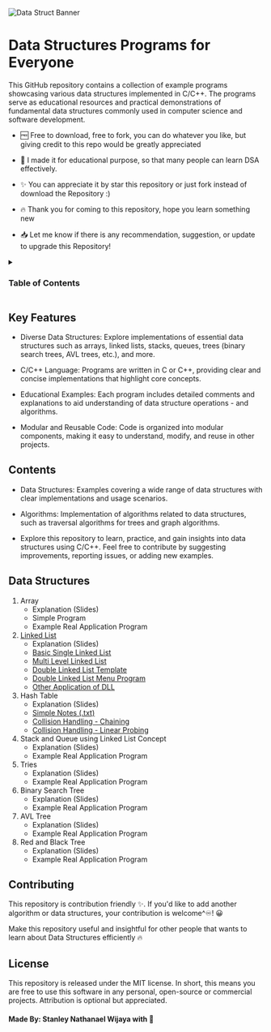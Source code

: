 ![Data Struct Banner](https://github.com/StyNW7/Data_Structures/assets/76080599/e0b27a62-67ca-4963-9884-27f1e5961cb8)

# Data Structures Programs for Everyone
This GitHub repository contains a collection of example programs showcasing various data structures implemented in C/C++. The programs serve as educational resources and practical demonstrations of fundamental data structures commonly used in computer science and software development.

- 🆓 Free to download, free to fork, you can do whatever you like, but giving credit to this repo would be greatly appreciated

- 🏫 I made it for educational purpose, so that many people can learn DSA effectively.

- ✨ You can appreciate it by star this repository or just fork instead of download the Repository :)

- 🔥 Thank you for coming to this repository, hope you learn something new

- 📥 Let me know if there is any recommendation, suggestion, or update to upgrade this Repository!

<details>
  
  <summary>
    <h3> Table of Contents </h3>
  </summary>
  
  <ul>
    <li> <a href="https://github.com/StyNW7/Data_Structures/tree/main?tab=readme-ov-file#key-features"> Key Features </a> </li>
    <li> <a href="https://github.com/StyNW7/Data_Structures/tree/main?tab=readme-ov-file#contents"> Contents </a> </li>
    <li> <a href="https://github.com/StyNW7/Data_Structures/tree/main?tab=readme-ov-file#data-structures"> Data Structures </a> </li>
    <li> <a href="https://github.com/StyNW7/Data_Structures/tree/main?tab=readme-ov-file#contributing"> Contributing </a> </li>
    <li> <a href="https://github.com/StyNW7/Data_Structures/tree/main?tab=readme-ov-file#license"> License </a> </li>
  </ul>
  
</details>

## Key Features
- Diverse Data Structures: Explore implementations of essential data structures such as arrays, linked lists, stacks, queues, trees (binary search trees, AVL trees, etc.), and more.

- C/C++ Language: Programs are written in C or C++, providing clear and concise implementations that highlight core concepts.

- Educational Examples: Each program includes detailed comments and explanations to aid understanding of data structure operations - and algorithms.

- Modular and Reusable Code: Code is organized into modular components, making it easy to understand, modify, and reuse in other projects.


## Contents
- Data Structures: Examples covering a wide range of data structures with clear implementations and usage scenarios.

- Algorithms: Implementation of algorithms related to data structures, such as traversal algorithms for trees and graph algorithms.

- Explore this repository to learn, practice, and gain insights into data structures using C/C++. Feel free to contribute by suggesting improvements, reporting issues, or adding new examples.

## Data Structures

1. Array
    - Explanation (Slides)
    - Simple Program
    - Example Real Application Program
2. <a href="https://github.com/StyNW7/Data_Structures/tree/main/LinkedList"> Linked List </a>
    - Explanation (Slides)
    - <a href="https://github.com/StyNW7/Data_Structures/blob/main/LinkedList/SingleLinkedList.cpp"> Basic Single Linked List </a>
    - <a href="https://github.com/StyNW7/Data_Structures/blob/main/LinkedList/MultiLevelLinkedList.cpp"> Multi Level Linked List </a>
    - <a href="https://github.com/StyNW7/Data_Structures/blob/main/LinkedList/DoubleLinkedListTemplate.cpp"> Double Linked List Template </a>
    - <a href="https://github.com/StyNW7/Data_Structures/blob/main/LinkedList/DoubleLinkedListMenu.cpp"> Double Linked List Menu Program </a>
    - <a href="https://github.com/StyNW7/Data_Structures/blob/main/LinkedList/redVSblueCardGame.cpp"> Other Application of DLL </a>
3. Hash Table
    - Explanation (Slides)
    - <a href="https://github.com/StyNW7/Data_Structures/blob/main/HashTables/Hash_Tables_Notes.txt"> Simple Notes (.txt) </a>
    - <a href="https://github.com/StyNW7/Data_Structures/blob/main/HashTables/Hash_Tables_Using_Chaining.cpp"> Collision Handling - Chaining </a>
    - <a href="https://github.com/StyNW7/Data_Structures/blob/main/HashTables/Hash_Tables_Using_LinearProbing.cpp"> Collision Handling - Linear Probing </a>
5. Stack and Queue using Linked List Concept
    - Explanation (Slides)
    - Example Real Application Program
7. Tries
    - Explanation (Slides)
    - Example Real Application Program
9. Binary Search Tree
    - Explanation (Slides)
    - Example Real Application Program
11. AVL Tree
    - Explanation (Slides)
    - Example Real Application Program
13. Red and Black Tree
    - Explanation (Slides)
    - Example Real Application Program

## Contributing
This repository is contribution friendly ✨. If you'd like to add another algorithm or data structures, your contribution is welcome^♾️! 😀

Make this repository useful and insightful for other people that wants to learn about Data Structures efficiently 🔥

## License
This repository is released under the MIT license. In short, this means you are free to use this software in any personal, open-source or commercial projects. Attribution is optional but appreciated.

#### Made By: Stanley Nathanael Wijaya with 🤍
